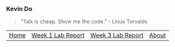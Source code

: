### Kevin Do

> “Talk is cheap. Show me the code.” - Linus Torvalds

<table>
  <tr>
    <td>
      <a href="./index">Home</a>
    </td>
    <td>
      <a href="./week1labreport">Week 1 Lab Report</a>
    </td>
    <td>
      <a href="./week3labreport">Week 3 Lab Report</a>
    </td>
    <td>
      <a href="./about">About</a>
    </td>
  </tr>
</table>
